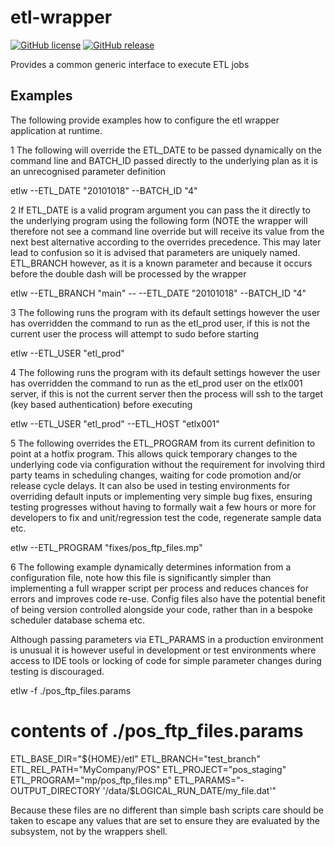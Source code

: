 # etl-wrapper

[![GitHub license](https://img.shields.io/badge/license-GPLv3-blue.svg)](https://raw.githubusercontent.com/NeoOrigin/etl-wrapper/master/LICENSE)
[![GitHub release](https://img.shields.io/github/release/NeoOrigin/et-wrapper.svg)](https://github.com/NeoOrigin/etl-wrapper/releases/latest)

Provides a common generic interface to execute ETL jobs

## Examples

The following provide examples how to configure the etl wrapper application at runtime.

1 The following will override the ETL_DATE to be passed dynamically on the command line and BATCH_ID passed directly to the underlying plan as it is an unrecognised parameter definition

etlw --ETL_DATE "20101018" --BATCH_ID "4"


2 If ETL_DATE is a valid program argument you can pass the it directly to the underlying program using the following form (NOTE the wrapper will therefore not see a command line override but will receive its value from the next best alternative according to the overrides precedence.  This may later lead to confusion so it is advised that parameters are uniquely named.  ETL_BRANCH however, as it is a known parameter and because it occurs before the double dash will be processed by the wrapper

etlw --ETL_BRANCH "main" -- --ETL_DATE "20101018" --BATCH_ID "4"


3 The following runs the program with its default settings however the user has overridden the command to run as the etl_prod user, if this is not the current user the process will attempt to sudo before starting

etlw --ETL_USER "etl_prod"


4 The following runs the program with its default settings however the user has overridden the command to run as the etl_prod user on the etlx001 server, if this is not the current server then the process will ssh to the target (key based authentication) before executing

etlw --ETL_USER "etl_prod" --ETL_HOST "etlx001"


5 The following overrides the ETL_PROGRAM from its current definition to point at a hotfix program. This allows quick temporary changes to the underlying code via configuration without the requirement for involving third party teams in scheduling changes, waiting for code promotion and/or release cycle delays.  It can also be used in testing environments for overriding default inputs or implementing very simple bug fixes, ensuring testing progresses without having to formally wait a few hours or more for developers to fix and unit/regression test the code, regenerate sample data etc.

etlw --ETL_PROGRAM "fixes/pos_ftp_files.mp"


6 The following example dynamically determines information from a configuration file, note how this file is significantly simpler than implementing a full wrapper script per process and reduces chances for errors and improves code re-use.  Config files also have the potential benefit of being version controlled alongside your code, rather than in a bespoke scheduler database schema etc.  
        
Although passing parameters via ETL_PARAMS in a production environment is unusual it is however useful in development or test environments where access to IDE tools or locking of code for simple parameter changes during testing is discouraged.   
        
etlw -f ./pos_ftp_files.params

# contents of ./pos_ftp_files.params
ETL_BASE_DIR="${HOME}/etl"
ETL_BRANCH="test_branch"
ETL_REL_PATH="MyCompany/POS"
ETL_PROJECT="pos_staging"
ETL_PROGRAM="mp/pos_ftp_files.mp"
ETL_PARAMS="-OUTPUT_DIRECTORY '/data/\$LOGICAL_RUN_DATE/my_file.dat'"

Because these files are no different than simple bash scripts care should be taken to escape any values that are set to ensure they are evaluated by the subsystem, not by the wrappers shell.
